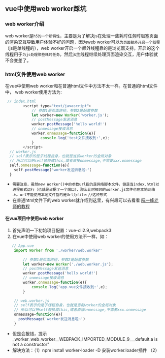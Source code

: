 ## vue中使用web worker踩坑
### web worker介绍
  web worker是`h5的一个新特性`，主要是为了解决js在处理一些耗时任务时阻塞页面的渲染交互导致用户体验不好的问题，因为web worker可以`为页面额外开启一个线程`（js是单线程的），web worker开启一个额外线程靠的是浏览器支持。开启的这个线程用于`为js处理那些耗时任务`，然后js主线程继续处理页面渲染交互，用户体验就不会变差了。
  
### html文件使用web worker
在vue中使用web worker和在普通html文件中方法不太一样。在普通的html文件中， web worker使用方法为:
```javascript
 // index.html
 		<script type="text/javascript">
			// 参数1是页面路径，参数2是配置参数
			let worker=new Worker('worker.js');
			// postMessage发送消息
			worker.postMessage('hello world!')
			// onmessage接收消息
			worker.onmessage=function(e){
				console.log('test文件接收到:',e);
			}
		</script>
  // worker.js
  // self表示的是子线程自身，也就是当前worker的全局对象
  // 所以可以把self替换成this,或者直接onmessage,不需要xxx.onmessage
  self.onmessage=function(e){
    self.postMessage('worker发送消息啦~')
  }
```
* `需要注意，虽然new Worker()中的参数url指的是网络脚本文件，但是当index.html以进程形式运行（也就是占据了一个端口），那么此时相邻的worker.js文件也在本地网络上。url不能使用本地文件指的是Url为file://这种形式`
* 在普通html文件下的web worker就介绍到这里，有兴趣可以去看看 [阮一峰老师的教程](http://www.ruanyifeng.com/blog/2018/07/web-worker.html)

#### 在vue项目中使用web worker
1. 首先声明一下初始项目配置：vue-cli2.9,webpack3
2. 在vue中使用web worker的使用方法不一样，如：
```javascript
   // App.vue
    import Worker from './worker/web.worker'
   
   		// 参数1是页面路径，参数2是配置参数
		let worker=new Worker('./web.worker.js');
		// postMessage发送消息
		worker.postMessage('hello world!')
		// onmessage接收消息
		worker.onmessage=function(e){
			console.log('app.vue文件接收到:',e);
		}
    
    // web.worker.js
    // self表示的是子线程自身，也就是当前worker的全局对象
    // 所以可以把self替换成this,或者直接onmessage,不需要xxx.onmessage
    onmessage=function(e){
      postMessage('worker发送消息啦~')
    }
```
* 但是会报错，提示 _worker_web_worker__WEBPACK_IMPORTED_MODULE_9___default.a is not a constructor"
* 解决方法：（1）npm install worker-loader -D 安装worker.loader插件
（2）[](https://www.cnblogs.com/gerry2019/p/11456035.html)